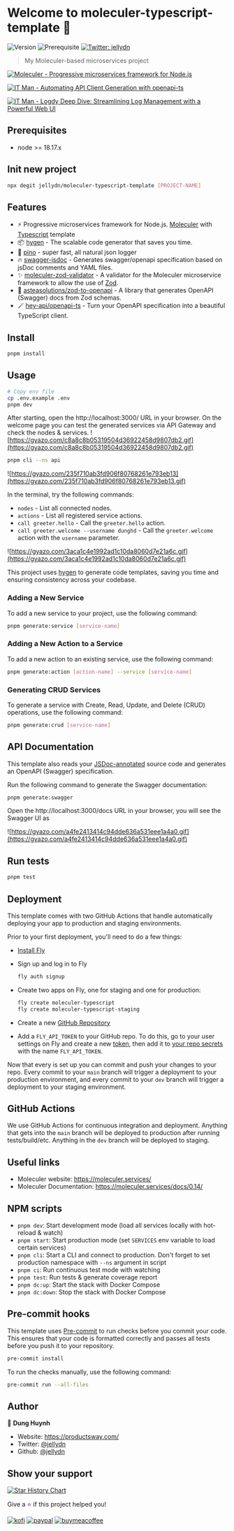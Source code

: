 # Welcome to moleculer-typescript-template 👋

![Version](https://img.shields.io/badge/version-0.1.1-blue.svg?cacheSeconds=2592000)
![Prerequisite](https://img.shields.io/badge/node-%3E%3D%2014.x.x-blue.svg)
[![Twitter: jellydn](https://img.shields.io/twitter/follow/jellydn.svg?style=social)](https://twitter.com/jellydn)

> My Moleculer-based microservices project

[![Moleculer - Progressive microservices framework for Node.js ](https://img.youtube.com/vi/peb2OflRu-4/0.jpg)](https://www.youtube.com/watch?v=peb2OflRu-4)

[![IT Man - Automating API Client Generation with openapi-ts](https://i.ytimg.com/vi/LwfcoOWlyOw/hqdefault.jpg)](https://www.youtube.com/watch?v=LwfcoOWlyOw)

[![IT Man - Logdy Deep Dive: Streamlining Log Management with a Powerful Web UI](https://i.ytimg.com/vi/wO5MTD3Lawg/hqdefault.jpg)](https://www.youtube.com/watch?v=wO5MTD3Lawg)

<!-- [![Deploy](https://button.deta.dev/1/svg)](https://go.deta.dev/deploy?repo=https://github.com/jellydn/moleculer-typescript-template) -->

## Prerequisites

-   node >= 18.17.x

## Init new project

```sh
npx degit jellydn/moleculer-typescript-template [PROJECT-NAME]
```

## Features

-   ⚡️ Progressive microservices framework for Node.js.
    [Moleculer](https://moleculer.services/) with [Typescript](https://www.typescriptlang.org/) template
-   📦 [hygen](http://www.hygen.io/) - The scalable code generator that saves you time.
-   🦾 [pino](https://getpino.io) - super fast, all natural json logger
-   🔥 [swagger-jsdoc](https://github.com/Surnet/swagger-jsdoc/blob/v6/docs/README.md) - Generates swagger/openapi specification based on jsDoc comments and YAML files.
-   ✨ [moleculer-zod-validator](https://github.com/TheAppleFreak/moleculer-zod-validator) - A validator for the Moleculer microservice framework to allow the use of [Zod](https://zod.dev/).
-   🔏 [asteasolutions/zod-to-openapi](https://github.com/asteasolutions/zod-to-openapi#defining-schemas) - A library that generates OpenAPI (Swagger) docs from Zod schemas.
-   🪄 [hey-api/openapi-ts](https://github.com/hey-api/openapi-ts) - Turn your OpenAPI specification into a beautiful TypeScript client.

## Install

```sh
pnpm install
```

## Usage

```sh
# Copy env file
cp .env.example .env
pnpm dev
```

After starting, open the http://localhost:3000/ URL in your browser.
On the welcome page you can test the generated services via API Gateway and check the nodes & services.
![https://gyazo.com/c8a8c8b05319504d36922458d9807db2.gif](https://gyazo.com/c8a8c8b05319504d36922458d9807db2.gif)

```sh
pnpm cli --ns api
```

![https://gyazo.com/235f710ab3fd906f80768261e793eb13](https://gyazo.com/235f710ab3fd906f80768261e793eb13.gif)

In the terminal, try the following commands:

-   `nodes` - List all connected nodes.
-   `actions` - List all registered service actions.
-   `call greeter.hello` - Call the `greeter.hello` action.
-   `call greeter.welcome --username dunghd` - Call the `greeter.welcome` action with the `username` parameter.

![https://gyazo.com/3aca1c4e1992ad1c10da8060d7e21a6c.gif](https://gyazo.com/3aca1c4e1992ad1c10da8060d7e21a6c.gif)

This project uses [hygen](http://www.hygen.io/) to generate code templates, saving you time and ensuring consistency across your codebase.

### Adding a New Service

To add a new service to your project, use the following command:

```sh
pnpm generate:service [service-name]
```

### Adding a New Action to a Service

To add a new action to an existing service, use the following command:

```sh
pnpm generate:action [action-name] --service [service-name]
```

### Generating CRUD Services

To generate a service with Create, Read, Update, and Delete (CRUD) operations, use the following command:

```sh
pnpm generate:crud [service-name]
```

## API Documentation

This template also reads your [JSDoc-annotated](https://github.com/Surnet/swagger-jsdoc/blob/v6/docs/README.md) source code and generates an OpenAPI (Swagger) specification.

Run the following command to generate the Swagger documentation:

```sh
pnpm generate:swagger
```

Open the http://localhost:3000/docs URL in your browser, you will see the Swagger UI as

![https://gyazo.com/a4fe2413414c94dde636a531eee1a4a0.gif](https://gyazo.com/a4fe2413414c94dde636a531eee1a4a0.gif)

## Run tests

```sh
pnpm test
```

## Deployment

This template comes with two GitHub Actions that handle automatically deploying your app to production and staging environments.

Prior to your first deployment, you'll need to do a few things:

-   [Install Fly](https://fly.io/docs/getting-started/installing-flyctl/)

-   Sign up and log in to Fly

    ```sh
    fly auth signup
    ```

-   Create two apps on Fly, one for staging and one for production:

    ```sh
    fly create moleculer-typescript
    fly create moleculer-typescript-staging
    ```

-   Create a new [GitHub Repository](https://repo.new)

-   Add a `FLY_API_TOKEN` to your GitHub repo. To do this, go to your user settings on Fly and create a new [token](https://web.fly.io/user/personal_access_tokens/new), then add it to [your repo secrets](https://docs.github.com/en/actions/security-guides/encrypted-secrets) with the name `FLY_API_TOKEN`.

Now that every is set up you can commit and push your changes to your repo. Every commit to your `main` branch will trigger a deployment to your production environment, and every commit to your `dev` branch will trigger a deployment to your staging environment.

## GitHub Actions

We use GitHub Actions for continuous integration and deployment. Anything that gets into the `main` branch will be deployed to production after running tests/build/etc. Anything in the `dev` branch will be deployed to staging.

## Useful links

-   Moleculer website: https://moleculer.services/
-   Moleculer Documentation: https://moleculer.services/docs/0.14/

## NPM scripts

-   `pnpm dev`: Start development mode (load all services locally with hot-reload & watch)
-   `pnpm start`: Start production mode (set `SERVICES` env variable to load certain services)
-   `pnpm cli`: Start a CLI and connect to production. Don't forget to set production namespace with `--ns` argument in script
-   `pnpm ci`: Run continuous test mode with watching
-   `pnpm test`: Run tests & generate coverage report
-   `pnpm dc:up`: Start the stack with Docker Compose
-   `pnpm dc:down`: Stop the stack with Docker Compose

## Pre-commit hooks

This template uses [Pre-commit](https://pre-commit.com/) to run checks before you commit your code. This ensures that your code is formatted correctly and passes all tests before you push it to your repository.

```sh
pre-commit install
```

To run the checks manually, use the following command:

```sh
pre-commit run --all-files
```

## Author

👤 **Dung Huynh**

-   Website: https://productsway.com/
-   Twitter: [@jellydn](https://twitter.com/jellydn)
-   Github: [@jellydn](https://github.com/jellydn)

## Show your support

[![Star History Chart](https://api.star-history.com/svg?repos=jellydn/moleculer-typescript-template&type=Date)](https://star-history.com/#jellydn/moleculer-typescript-template)

Give a ⭐️ if this project helped you!

[![kofi](https://img.shields.io/badge/Ko--fi-F16061?style=for-the-badge&logo=ko-fi&logoColor=white)](https://ko-fi.com/dunghd)
[![paypal](https://img.shields.io/badge/PayPal-00457C?style=for-the-badge&logo=paypal&logoColor=white)](https://paypal.me/dunghd)
[![buymeacoffee](https://img.shields.io/badge/Buy_Me_A_Coffee-FFDD00?style=for-the-badge&logo=buy-me-a-coffee&logoColor=black)](https://www.buymeacoffee.com/dunghd)
